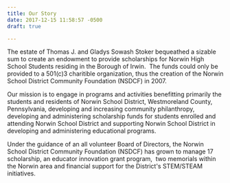 ```yaml
---
title: Our Story
date: 2017-12-15 11:58:57 -0500
draft: true

---
```

The estate of Thomas J. and Gladys Sowash Stoker bequeathed a sizable sum to create an endowment to provide scholarships for Norwin High School Students residing in the Borough of Irwin.  The funds could only be provided to a 501(c)3 charitible organization, thus the creation of the Norwin School District Community Foundation (NSDCF) in 2007.

Our mission is to engage in programs and activities benefitting primarily the students and residents of Norwin School District, Westmoreland County, Pennsylvania, developing and increasing community philanthropy, developing and administering scholarship funds for students enrolled and attending Norwin School District and supporting Norwin School District in developing and administering educational programs.

Under the guidance of an all volunteer Board of Directors, the Norwin School District Community Foundation (NSDCF) has grown to manage 17 scholarship, an educator innovation grant program,  two memorials within the Norwin area and financial support for the District's STEM/STEAM initiatives.